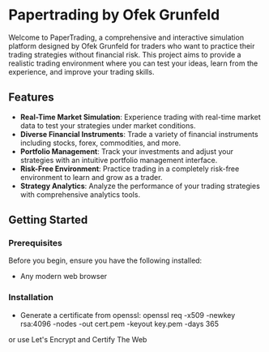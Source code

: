 # Papertrading by Ofek Grunfeld

Welcome to PaperTrading, a comprehensive and interactive simulation platform designed by Ofek Grunfeld for traders who want to practice their trading strategies without financial risk. This project aims to provide a realistic trading environment where you can test your ideas, learn from the experience, and improve your trading skills.

## Features

- **Real-Time Market Simulation**: Experience trading with real-time market data to test your strategies under market conditions.
- **Diverse Financial Instruments**: Trade a variety of financial instruments including stocks, forex, commodities, and more.
- **Portfolio Management**: Track your investments and adjust your strategies with an intuitive portfolio management interface.
- **Risk-Free Environment**: Practice trading in a completely risk-free environment to learn and grow as a trader.
- **Strategy Analytics**: Analyze the performance of your trading strategies with comprehensive analytics tools.

## Getting Started

### Prerequisites

Before you begin, ensure you have the following installed:
- Any modern web browser

### Installation
- Generate a certificate from openssl:
openssl req -x509 -newkey rsa:4096 -nodes -out cert.pem -keyout key.pem -days 365

or use Let's Encrypt and Certify The Web
